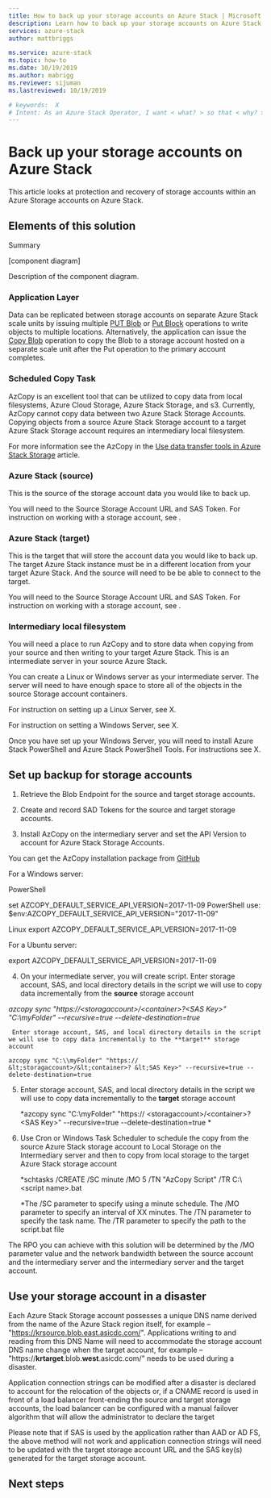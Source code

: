 ```yaml
---
title: How to back up your storage accounts on Azure Stack | Microsoft Docs
description: Learn how to back up your storage accounts on Azure Stack.
services: azure-stack
author: mattbriggs

ms.service: azure-stack
ms.topic: how-to
ms.date: 10/19/2019
ms.author: mabrigg
ms.reviewer: sijuman
ms.lastreviewed: 10/19/2019

# keywords:  X
# Intent: As an Azure Stack Operator, I want < what? > so that < why? >
---
```


# Back up your storage accounts on Azure Stack

This article looks at protection and recovery of storage accounts within an Azure Storage accounts on Azure Stack.

## Elements of this solution

Summary

[component diagram]

Description of the component diagram.

### Application Layer

Data can be replicated between storage accounts on separate Azure Stack scale units by issuing multiple [PUT Blob](https://docs.microsoft.com/rest/api/storageservices/put-blob) or [Put Block](https://docs.microsoft.com/rest/api/storageservices/put-block) operations to write objects to multiple locations. Alternatively, the application can issue the [Copy Blob](https://docs.microsoft.com/rest/api/storageservices/copy-blob) operation to copy the Blob to a storage account hosted on a separate scale unit after the Put operation to the primary account completes.

### Scheduled Copy Task

AzCopy is an excellent tool that can be utilized to copy data from local filesystems, Azure Cloud Storage, Azure Stack Storage, and s3. Currently, AzCopy cannot copy data between two Azure Stack Storage Accounts. Copying objects from a source Azure Stack Storage account to a target Azure Stack Storage account requires an intermediary local filesystem.

For more information see the AzCopy in the [Use data transfer tools in Azure Stack Storage](https://docs.microsoft.com/azure-stack/user/azure-stack-storage-transfer?view=azs-1908#azcopy) article.

### Azure Stack (source)

This is the source of the storage account data you would like to back up.

You will need to the Source Storage Account URL and SAS Token. For instruction on working with a storage account, see []().

### Azure Stack (target)

This is the target that will store the account data you would like to back up. The target Azure Stack instance must be in a different location from your target Azure Stack. And the source will need to be be able to connect to the target.

You will need to the Source Storage Account URL and SAS Token. For instruction on working with a storage account, see []().

### Intermediary local filesystem

You will need a place to run AzCopy and to store data when copying from your source and then writing to your target Azure Stack. This is an intermediate server in your source Azure Stack.

You can create a Linux or Windows server as your intermediate server. The server will need to have enough space to store all of the objects in the source Storage account containers.

For instruction on setting up a Linux Server, see X.

For instruction on setting a Windows Server, see X.

Once you have set up your Windows Server, you will need to install Azure Stack PowerShell and Azure Stack PowerShell Tools. For instructions see X.

## Set up backup for storage accounts

1. Retrieve the Blob Endpoint for the source and target storage accounts.

2. Create and record SAD Tokens for the source and target storage accounts.

3. Install AzCopy on the intermediary server and set the API Version to account for Azure Stack Storage Accounts.

You can get the AzCopy installation package from [GitHub](https://github.com/Azure/azure-storage-azcopy)

For a Windows server:

PowerShell

set AZCOPY_DEFAULT_SERVICE_API_VERSION=2017-11-09 PowerShell use: $env:AZCOPY_DEFAULT_SERVICE_API_VERSION="2017-11-09"

Linux export AZCOPY_DEFAULT_SERVICE_API_VERSION=2017-11-09

For a Ubuntu server:

export AZCOPY_DEFAULT_SERVICE_API_VERSION=2017-11-09

4. On your intermediate server, you will create script. Enter storage account, SAS, and local directory details in the script we will use to copy data incrementally from the **source** storage account

*azcopy sync "https://&lt;storagaccount>/&lt;container>?&lt;SAS Key>" "C:\\myFolder" --recursive=true --delete-destination=true*

     Enter storage account, SAS, and local directory details in the script we will use to copy data incrementally to the **target** storage account

    azcopy sync "C:\\myFolder" "https:// &lt;storagaccount>/&lt;container>? &lt;SAS Key>" --recursive=true --delete-destination=true

5.  Enter storage account, SAS, and local directory details in the script we will use to copy data incrementally to the **target** storage account
    
    *azcopy sync "C:\\myFolder" "https:// &lt;storagaccount>/&lt;container>? &lt;SAS Key>" --recursive=true --delete-destination=true
    *

6.  Use Cron or Windows Task Scheduler to schedule the copy from the source Azure Stack storage account to Local Storage on the Intermediary server and then to copy from local storage to the target Azure Stack storage account
    
    *schtasks /CREATE /SC minute /MO 5 /TN "AzCopy Script" /TR C:\\&lt;script name>.bat
    
    *The /SC parameter to specify using a minute schedule.
    The /MO parameter to specify an interval of XX minutes.
    The /TN parameter to specify the task name.
    The /TR parameter to specify the path to the script.bat file

The RPO you can achieve with this solution will be determined by the /MO parameter value and the network bandwidth between the source account and the intermediary server and the intermediary server and the target account.

## Use your storage account in a disaster

Each Azure Stack Storage account possesses a unique DNS name derived from the name of the Azure Stack region itself, for example – "https://krsource.blob.east.asicdc.com/". Applications writing to and reading from this DNS Name will need to accommodate the storage account DNS name change when the target account, for example – "https://**krtarget**.blob.**west**.asicdc.com/" needs to be used during a disaster.

Application connection strings can be modified after a disaster is declared to account for the relocation of the objects or, if a CNAME record is used in front of a load balancer front-ending the source and target storage accounts, the load balancer can be configured with a manual failover algorithm that will allow the administrator to declare the target

Please note that if SAS is used by the application rather than AAD or AD FS, the above method will not work and application connection strings will need to be updated with the target storage account URL and the SAS key(s) generated for the target storage account.

## Next steps
